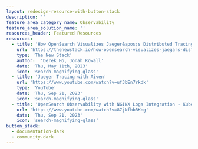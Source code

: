 ```yaml
---
layout: redesign-resource-with-button-stack
description: ''
feature_area_category_name: Observability
feature_area_solution_name: ''
resources_header: Featured Resources
resources:
  - title: 'How OpenSearch Visualizes Jaeger&apos;s Distributed Tracing'
    url: 'https://thenewstack.io/how-opensearch-visualizes-jaegars-distributed-tracing/'
    type: 'The New Stack'
    author:  'Derek Ho, Jonah Kowall'
    date: 'Thu, May 11th, 2023'
    icon: 'search-magnifying-glass'
  - title: 'Jaeger Tracing with Aiven'
    url: 'https://www.youtube.com/watch?v=uf3bEn7rkdk'
    type: 'YouTube'
    date: 'Thu, Sep 21, 2023'
    icon: 'search-magnifying-glass'
  - title: 'OpenSearch Observability with NGINX Logs Integration - KubeCon Europe - April 2023'
    url: 'https://www.youtube.com/watch?v=87jNfhbBKng'
    date: 'Thu, Sep 21, 2023'
    icon: 'search-magnifying-glass'
button_stack:
  - documentation-dark
  - community-dark
---
```


